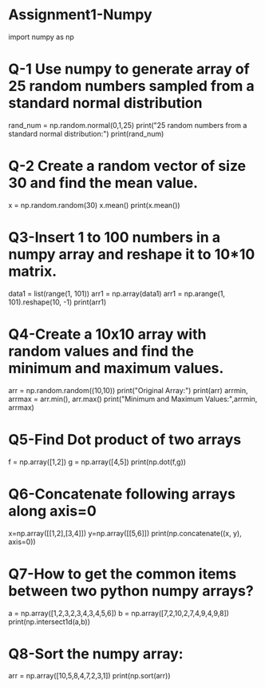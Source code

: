 # Assignment1-Numpy
import numpy as np
# Q-1 Use numpy to generate array of 25 random numbers sampled from a standard normal distribution
rand_num = np.random.normal(0,1,25)
print("25 random numbers from a standard normal distribution:")
print(rand_num)

# Q-2 Create a random vector of size 30 and find the mean value.
x = np.random.random(30)
x.mean()
print(x.mean())

# Q3-Insert 1 to 100 numbers in a numpy array and reshape it to 10*10 matrix.
data1 = list(range(1, 101))
arr1 = np.array(data1)
arr1 = np.arange(1, 101).reshape(10, -1)
print(arr1)

# Q4-Create a 10x10 array with random values and find the minimum and maximum values.
arr = np.random.random((10,10))
print("Original Array:")
print(arr) 
arrmin, arrmax = arr.min(), arr.max()
print("Minimum and Maximum Values:",arrmin, arrmax)

# Q5-Find Dot product of two arrays
f = np.array([1,2])
g = np.array([4,5])
print(np.dot(f,g))


# Q6-Concatenate following arrays along axis=0
x=np.array([[1,2],[3,4]])
y=np.array([[5,6]])
print(np.concatenate((x, y), axis=0))


# Q7-How to get the common items between two python numpy arrays?
a = np.array([1,2,3,2,3,4,3,4,5,6])
b = np.array([7,2,10,2,7,4,9,4,9,8])
print(np.intersect1d(a,b))

# Q8-Sort the numpy array:
arr = np.array([10,5,8,4,7,2,3,1])
print(np.sort(arr))
